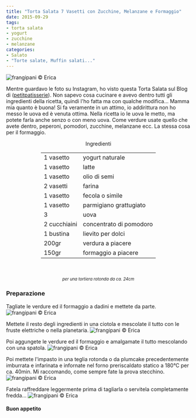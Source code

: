 ```yaml
---
title: "Torta Salata 7 Vasetti con Zucchine, Melanzane e Formaggio"
date: 2015-09-29
tags:
- torta salata
- yogurt
- zucchine
- melanzane
categories:
- Salato
- "Torte salate, Muffin salati..."
---
```

![](header.jpg "frangipani © Erica")

Mentre guardavo le foto su Instagram, ho visto questa Torta Salata sul Blog di (<a href="http://petitpatisserieblog.blogspot.it" target="_blank">petitpatisserie</a>). Non sapevo cosa cucinare e avevo dentro tutti gli ingredienti della ricetta, quindi l'ho fatta ma con qualche modifica... Mamma mia quanto è buona! Si fa veramente in un attimo, io addirittura non ho messo le uova ed è venuta ottima. Nella ricetta io le uova le metto, ma potete farla anche senzo o con meno uova. Come verdure usate quello che avete dentro, peperoni, pomodori, zucchine, melanzane ecc. La stessa cosa per il formaggio.


<div id="wrapper" style="text-align: center">
  <div id="yourdiv" style="display: inline-block;">
    <div class="ingredients">
      <div class="ingredients-title">Ingredienti</div>
      <table>
        <tbody>
          </tr>
          <tr>
            <td>1 vasetto</td>
            <td>yogurt naturale</td>
          </tr>
          <tr>
            <td>1 vasetto</td>
            <td>latte</td>
          </tr>
          <tr>
            <td>1 vasetto</td>
            <td>olio di semi</td>
          </tr>
          <tr>
            <td>2 vasetti</td>
            <td>farina</td>
          </tr>
          <tr>
            <td>1 vasetto</td>
            <td>fecola o simile</td>
          </tr>
          <tr>
            <td>1 vasetto</td>
            <td>parmigiano grattugiato</td>
           </tr>
          <tr>
            <td>3</td>
            <td>uova</td>
          </tr>
          <tr>
            <td>2 cucchiaini</td>
            <td>concentrato di pomodoro</td>
          </tr>
          <tr>
            <td>1 bustina</td>
            <td>lievito per dolci</td>
          </tr>
          <tr>
            <td>200gr</td>
            <td>verdura a piacere</td>
          </tr>
          <tr>
            <td>150gr</td>
            <td>formaggio a piacere</td>
          </tr>
        </tbody>
      </table>
      <br></br>
      <i class="pull-right" style="font-size: 80%;">per una tortiera rotonda da ca. 24cm</i>
    </div>
  </div>
</div>


<h3>
  <font color="grey">
    <i class="fa fa-cogs"></i>
  </font> Preparazione
</h3>

Tagliate le verdure ed il formaggio a dadini e mettete da parte.
![](verdura.jpg "frangipani © Erica")

Mettete il resto degli ingredienti in una ciotola e mescolate il tutto con le fruste elettriche o nella planetaria.
![](impasto1.jpg "frangipani © Erica")

Poi aggungete le verdure ed il formaggio e amalgamate il tutto mescolando con una spatola.
![](impasto2.jpg "frangipani © Erica")

Poi mettete l'impasto in una teglia rotonda o da plumcake precedentemente imburrata e infarinata e infornate nel forno preriscaldato statico a 180°C per ca. 40min. Mi raccomando, come sempre fate la prova stecchino.
![](teglia.jpg "frangipani © Erica")

Fatela raffreddare leggermente prima di tagliarla o servitela completamente fredda...
![](risultato.jpg "frangipani © Erica")


<h4>Buon appetito
  <font color="red">
    <i class="fa fa-smile-o"></i>
  </font>
</h4>
